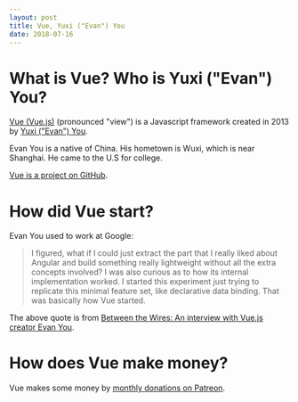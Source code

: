 ```yaml
---
layout: post
title: Vue, Yuxi ("Evan") You
date: 2018-07-16
---
```


# What is Vue? Who is Yuxi ("Evan") You?

[Vue (Vue.js)](https://vuejs.org/) (pronounced "view") is a Javascript framework created in 2013 by [Yuxi ("Evan") You](https://twitter.com/youyuxi).

Evan You is a native of China. His hometown is Wuxi, which is near Shanghai. He came to the U.S for college.

[Vue is a project on GitHub](https://github.com/vuejs/vue).

# How did Vue start?

Evan You used to work at Google:

> I figured, what if I could just extract the part that I really liked about Angular and build something really lightweight without all the extra concepts involved? I was also curious as to how its internal implementation worked. I started this experiment just trying to replicate this minimal feature set, like declarative data binding. That was basically how Vue started.

The above quote is from [Between the Wires: An interview with Vue.js creator Evan You](https://medium.freecodecamp.org/between-the-wires-an-interview-with-vue-js-creator-evan-you-e383cbf57cc4).

# How does Vue make money?

Vue makes some money by [monthly donations on Patreon](https://www.patreon.com/evanyou).

